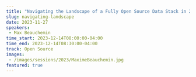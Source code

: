 ```yaml
---
title: "Navigating the Landscape of a Fully Open Source Data Stack in 2023"
slug: navigating-landscape
date: 2023-11-27
speakers:
 - Max Beauchemin
time_start: 2023-12-14T08:00:00-04:00
time_end: 2023-12-14T08:30:00-04:00
track: Open Source
images:
 - /images/sessions/2023/MaximeBeauchemin.jpg
featured: true 
---
```


